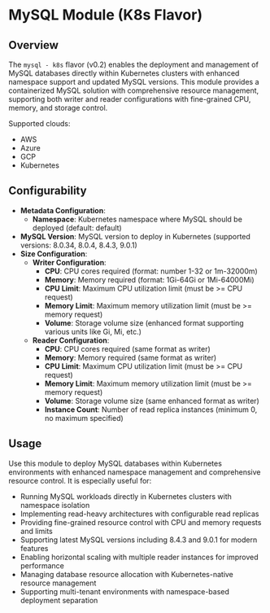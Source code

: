 # MySQL Module (K8s Flavor)

## Overview

The `mysql - k8s` flavor (v0.2) enables the deployment and management of MySQL databases directly within Kubernetes clusters with enhanced namespace support and updated MySQL versions. This module provides a containerized MySQL solution with comprehensive resource management, supporting both writer and reader configurations with fine-grained CPU, memory, and storage control.

Supported clouds:
- AWS
- Azure
- GCP
- Kubernetes

## Configurability

- **Metadata Configuration**:
  - **Namespace**: Kubernetes namespace where MySQL should be deployed (default: default)
- **MySQL Version**: MySQL version to deploy in Kubernetes (supported versions: 8.0.34, 8.0.4, 8.4.3, 9.0.1)
- **Size Configuration**:
  - **Writer Configuration**:
    - **CPU**: CPU cores required (format: number 1-32 or 1m-32000m)
    - **Memory**: Memory required (format: 1Gi-64Gi or 1Mi-64000Mi)
    - **CPU Limit**: Maximum CPU utilization limit (must be >= CPU request)
    - **Memory Limit**: Maximum memory utilization limit (must be >= memory request)
    - **Volume**: Storage volume size (enhanced format supporting various units like Gi, Mi, etc.)
  - **Reader Configuration**:
    - **CPU**: CPU cores required (same format as writer)
    - **Memory**: Memory required (same format as writer)
    - **CPU Limit**: Maximum CPU utilization limit (must be >= CPU request)
    - **Memory Limit**: Maximum memory utilization limit (must be >= memory request)
    - **Volume**: Storage volume size (same enhanced format as writer)
    - **Instance Count**: Number of read replica instances (minimum 0, no maximum specified)

## Usage

Use this module to deploy MySQL databases within Kubernetes environments with enhanced namespace management and comprehensive resource control. It is especially useful for:

- Running MySQL workloads directly in Kubernetes clusters with namespace isolation
- Implementing read-heavy architectures with configurable read replicas
- Providing fine-grained resource control with CPU and memory requests and limits
- Supporting latest MySQL versions including 8.4.3 and 9.0.1 for modern features
- Enabling horizontal scaling with multiple reader instances for improved performance
- Managing database resource allocation with Kubernetes-native resource management
- Supporting multi-tenant environments with namespace-based deployment separation
